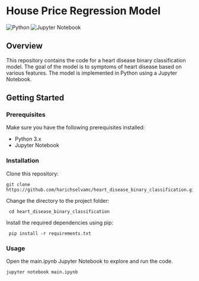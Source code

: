 # House Price Regression Model

![Python](https://img.shields.io/badge/Python-3.x-blue.svg)
![Jupyter Notebook](https://img.shields.io/badge/Jupyter%20Notebook-yes-orange.svg)

## Overview

This repository contains the code for a heart disease binary classification model. The goal of the model is to symptoms of heart disease based on various features. The model is implemented in Python using a Jupyter Notebook.

## Getting Started

### Prerequisites

Make sure you have the following prerequisites installed:

- Python 3.x
- Jupyter Notebook

### Installation

Clone this repository:

   ```
 git clone https://github.com/harichselvamc/heart_disease_binary_classification.git

   ```
  




Change the directory to the project folder:

   ```
    cd heart_disease_binary_classification
   ```



Install the required dependencies using pip:

   ```
    pip install -r requirements.txt
   ```

### Usage

Open the main.ipynb Jupyter Notebook to explore and run the code.

```
jupyter notebook main.ipynb
```